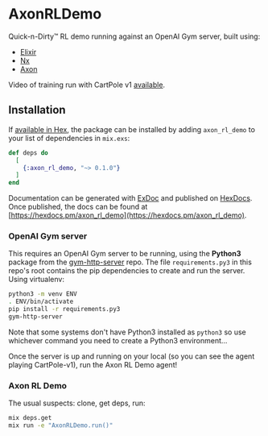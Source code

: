 # AxonRLDemo

Quick-n-Dirty™ RL demo running against an OpenAI Gym server, built using:

- [Elixir](https://elixir-lang.org/)
- [Nx](https://github.com/elixir-nx/nx)
- [Axon](https://github.com/elixir-nx/axon)

Video of training run with CartPole v1 [available](https://youtu.be/DsmE0VQgc5E).

## Installation

If [available in Hex](https://hex.pm/docs/publish), the package can be installed
by adding `axon_rl_demo` to your list of dependencies in `mix.exs`:

```elixir
def deps do
  [
    {:axon_rl_demo, "~> 0.1.0"}
  ]
end
```

Documentation can be generated with [ExDoc](https://github.com/elixir-lang/ex_doc)
and published on [HexDocs](https://hexdocs.pm). Once published, the docs can
be found at [https://hexdocs.pm/axon_rl_demo](https://hexdocs.pm/axon_rl_demo).

### OpenAI Gym server

This requires an OpenAI Gym server to be running, using the **Python3** package from the [gym-http-server](https://github.com/saravanabalagi/gym-http-server) repo.  The file `requirements.py3` in this repo's root contains the pip dependencies to create and run the server.  Using virtualenv:

```bash
python3 -m venv ENV
. ENV/bin/activate
pip install -r requirements.py3
gym-http-server
```

Note that some systems don't have Python3 installed as `python3` so use whichever command you need to create a Python3 environment...

Once the server is up and running on your local (so you can see the agent playing CartPole-v1), run the Axon RL Demo agent!

### Axon RL Demo

The usual suspects: clone, get deps, run:

```bash
mix deps.get
mix run -e "AxonRLDemo.run()"
```
